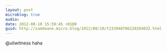 ```yaml
---
layout: post
microblog: true
audio: 
date: 2012-08-10 15:59:45 +0100
guid: http://samdeane.micro.blog/2012/08/10/t233940706220204032.html
---
```

@uliwitness haha
